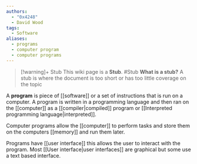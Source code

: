 ```yaml
---
authors: 
  - "0x4248"
  - David Wood
tags:
  - Software
aliases:
  - programs
  - computer program
  - computer programs
---
```

> [!warning]+ Stub
> This wiki page is a **Stub**.
> #Stub 
> **What is a stub?**
> A stub is where the document is too short or has too little coverage on the topic

A **program** is piece of [[software]] or a set of instructions that is run on a computer. A program is written in a programming language and then ran on the [[computer]] as a [[compiler|compiled]] program or [[Interpreted programming language|interpreted]].

Computer programs allow the [[computer]] to perform tasks and store them on the computers [[memory]] and run them later.

Programs have [[user interface]] this allows the user to interact with the program. Most [[User interface|user interfaces]] are graphical but some use a text based interface.